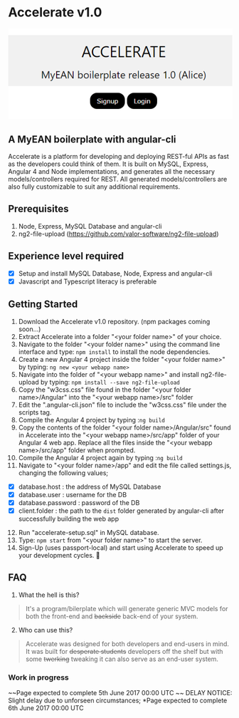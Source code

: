 # Accelerate v1.0
![Accelerate](https://github.com/MunchingRabbit/accelerate/blob/master/accelerate.PNG)

## A MyEAN boilerplate with angular-cli
Accelerate is a platform for developing and deploying REST-ful
APIs as fast as the developers could think of them. It is
built on MySQL, Express, Angular 4 and Node implementations, and 
generates all the necessary models/controllers required for REST. 
All generated models/controllers are also fully customizable
to suit any additional requirements. 

## Prerequisites
1) Node, Express, MySQL Database and angular-cli
2) ng2-file-upload (https://github.com/valor-software/ng2-file-upload)

## Experience level required
- [x] Setup and install MySQL Database, Node, Express and angular-cli
- [x] Javascript and Typescript literacy is preferable

## Getting Started
1) Download the Accelerate v1.0 repository. 
   (npm packages coming soon...)
2) Extract Accelerate into a folder "\<your folder name\>" of your 
   choice. 
3) Navigate to the folder "\<your folder name\>" using
   the command line interface and type: `npm install` to install 
   the node dependencies.
4) Create a new Angular 4 project inside the folder 
   "\<your folder name\>" by typing: `ng new <your webapp name>`
5) Navigate into the folder of "\<your webapp name\>" and install 
   ng2-file-upload by typing: `npm install --save ng2-file-upload`
6) Copy the "w3css.css" file found in the folder "\<your folder name\>/Angular"
   into the "\<your webapp name\>/src" folder
7) Edit the ".angular-cli.json" file to include the "w3css.css" file under 
   the scripts tag.
8) Compile the Angular 4 project by typing :`ng build`
9) Copy the contents of the folder "\<your folder name\>/Angular/src" found 
   in Accelerate into the "\<your webapp name\>/src/app" folder of your Angular 4
   web app. Replace all the files inside the "\<your webapp name\>/src/app"
   folder when prompted.
10) Compile the Angular 4 project again by typing :`ng build`
11) Navigate to "\<your folder name\>/app" and edit the file called 
   settings.js, changing the following values;
   - [x] database.host : the address of MySQL Database
   - [x] database.user : username for the DB
   - [x] database.password : password of the DB
   - [x] client.folder : the path to the `dist` folder generated
         by angular-cli after successfully building the web app
12) Run "accelerate-setup.sql" in MySQL database.
13) Type: `npm start` from "\<your folder name\>" to start the server.
13) Sign-Up (uses passport-local) and start using Accelerate 
    to speed up your development cycles. :tada:

## FAQ
1) What the hell is this?
>It's a program/bilerplate which will generate generic MVC models
for both the front-end and ~~backside~~ back-end of your system.
2) Who can use this?
>Accelerate was designed for both developers and end-users in mind.
It was built for ~~desperate students~~ developers off the shelf but with 
some ~~twerking~~ tweaking it can also serve as an end-user system.

### Work in progress

~~Page expected to complete 5th June 2017 00:00 UTC ~~
DELAY NOTICE:
Slight delay due to unforseen circumstances; 
*Page expected to complete 6th June 2017 00:00 UTC
